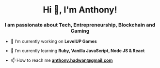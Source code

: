 <h1 align="center">Hi 👋, I'm Anthony!</h1>
<h3 align="center">I am passionate about Tech, Entrepreneurship, Blockchain and Gaming</h3>

- 🔭 I’m currently working on **LevelUP Games**

- 🌱 I’m currently learning **Ruby, Vanilla JavaScript, Node JS & React**

- 📫 How to reach me **anthony.hadwan@gmail.com**

